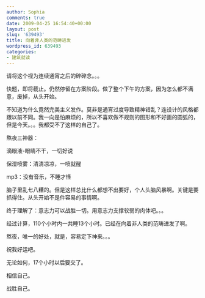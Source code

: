```yaml
---
author: Sophia
comments: true
date: 2009-04-25 16:54:40+00:00
layout: post
slug: '639493'
title: 向着非人类的范畴进发
wordpress_id: 639493
categories:
- 建筑就读
---
```


请将这个视为连续通宵之后的碎碎念。。。

快题，即将截止。仍然停留在方案阶段。做了整个下午的方案，因为怎么都不满意，废掉，从头开始。

不知道为什么竟然完美主义发作。莫非是通宵过度导致精神错乱？连设计的风格都跟以前不同。我一向是怕麻烦的，所以不喜欢做不规则的图形和不好画的圆弧的，但是今天。。。我都受不了这样的自己了。

熬夜三神器：

滴眼液-眼睛不干，一切好说

保湿喷雾：清清凉凉，一喷就醒

mp3：没有音乐，不睡才怪

脑子里乱七八糟的。但是这样总比什么都想不出要好，个人头脑风暴啊。关键是要抓得住。从头开始不是件容易的事情啊。

终于理解了：意志力可以战胜一切。用意志力支撑软弱的肉体吧。。。

经过计算，110个小时内一共睡13个小时。已经在向着非人类的范畴进发了啊。

熬夜，唯一的好处，就是，容易定下神来。。。

祝我好运吧。

无论如何，17个小时以后要交了。

相信自己。

战胜自己。
